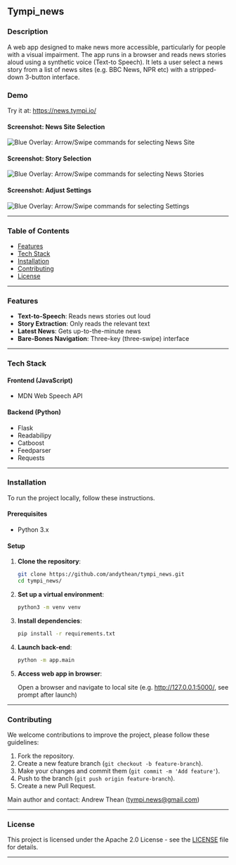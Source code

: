 ## Tympi_news

### Description

A web app designed to make news more accessible, particularly for people with a visual impairment. The app runs in a browser and reads news stories aloud using a synthetic voice (Text-to Speech). It lets a user select a news story from a list of news sites (e.g. BBC News, NPR etc) with a stripped-down 3-button interface.

### Demo

Try it at: https://news.tympi.io/


#### Screenshot: News Site Selection 
![Blue Overlay: Arrow/Swipe commands for selecting News Site](./demo/site_overlay.png)

#### Screenshot: Story Selection
![Blue Overlay: Arrow/Swipe commands for selecting News Stories](./demo/story_overlay.png) 

#### Screenshot: Adjust Settings
![Blue Overlay: Arrow/Swipe commands for selecting Settings](./demo/voice_speed_overlay.png)

----------

### Table of Contents

-   [Features](#features)
-   [Tech Stack](#tech-stack)
-   [Installation](#installation)
-   [Contributing](#contributing)
-   [License](#license)

----------

### Features

- **Text-to-Speech**: Reads news stories out loud 
- **Story Extraction**: Only reads the relevant text  
- **Latest News**: Gets up-to-the-minute news
- **Bare-Bones Navigation**: Three-key (three-swipe) interface

----------

### Tech Stack

#### **Frontend (JavaScript)**
-   MDN Web Speech API

#### **Backend (Python)**
- Flask
- Readabilipy  
- Catboost
- Feedparser
- Requests

----------

### Installation

To run the project locally, follow these instructions.

#### Prerequisites

-   Python 3.x

#### Setup

1.  **Clone the repository**:

	```bash
	git clone https://github.com/andythean/tympi_news.git
	cd tympi_news/
	
2. **Set up a virtual environment**:
	
	```bash
	python3 -m venv venv 

3. **Install dependencies**:

	```bash
	pip install -r requirements.txt
	
4. **Launch back-end**:

	```bash
	python -m app.main

5. **Access web app in browser**:

	Open a browser and navigate to local site (e.g. http://127.0.0.1:5000/, see prompt after launch)

----------

### Contributing

We welcome contributions to improve the project, please follow these guidelines:

1.  Fork the repository.
2.  Create a new feature branch (`git checkout -b feature-branch`).
3.  Make your changes and commit them (`git commit -m 'Add feature'`).
4.  Push to the branch (`git push origin feature-branch`).
5.  Create a new Pull Request.

Main author and contact: Andrew Thean ([tympi.news@gmail.com](mailto:tympi.news@gmail.com))

----------

### License

This project is licensed under the Apache 2.0 License - see the [LICENSE](./LICENSE) file for details.

----------

